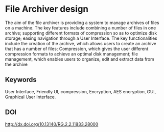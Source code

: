 # File Archiver design
The aim of the file archiver is providing a system to manage archives of files on a machine. The key
features include combining a number of files in one archive; supporting different formats of compression
so as to optimize disk storage; easing navigation through a User Interface. The key functionalities
include the creation of the archive, which allows users to create an archive that has a number of files;
Compression, which gives the user different compression formats to achieve an optimal disk management;
file management, which enables users to organize, edit and extract data from the archive

## Keywords
User Interface, Friendly UI, compression, Encryption, AES encryption, GUI, Graphical
User Interface.

## DOI
http://dx.doi.org/10.13140/RG.2.2.11833.28000
